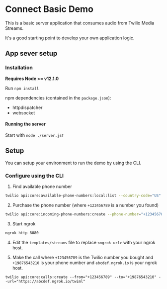 # Connect Basic Demo

This is a basic server application that consumes audio from Twilio Media Streams.

It's a good starting point to develop your own application logic.

## App sever setup

### Installation

**Requires Node >= v12.1.0**

Run `npm install`

npm dependencies (contained in the `package.json`):
* httpdispatcher
* websocket

#### Running the server

Start with `node ./server.js`r

## Setup

You can setup your environment to run the demo by using the CLI.

### Configure using the CLI

1. Find available phone number

```bash
twilio api:core:available-phone-numbers:local:list --country-code="US" --voice-enabled --properties="phoneNumber"`
```

2. Purchase the phone number (where `+123456789` is a number you found)

```bash
twilio api:core:incoming-phone-numbers:create --phone-number="+123456789"`
```

3. Start ngrok

```bash
ngrok http 8080
```

4. Edit the `templates/streams` file to replace `<ngrok url>` with your ngrok host.

5. Make the call where `+123456789` is the Twilio number you bought and `+19876543210` is your phone number and `abcdef.ngrok.io` is your ngrok host.

```
twilio api:core:calls:create --from="+123456789" --to="+19876543210" --url="https://abcdef.ngrok.io/twiml"
```
